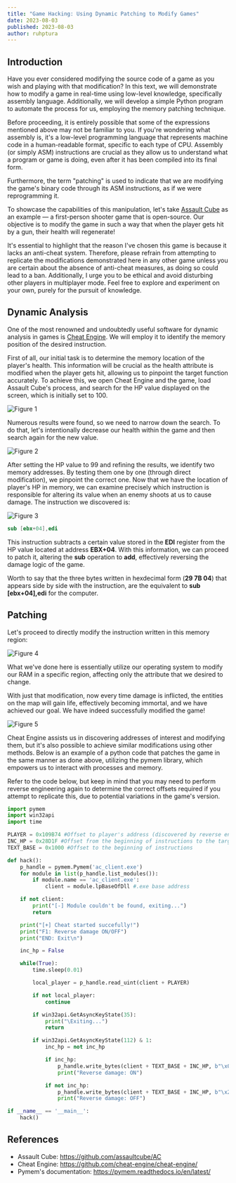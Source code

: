 ```yaml
---
title: "Game Hacking: Using Dynamic Patching to Modify Games"
date: 2023-08-03
published: 2023-08-03
author: ruhptura
---
```


## Introduction

Have you ever considered modifying the source code of a game as you wish and playing with that modification? In this text, we will demonstrate how to modify a game in real-time using low-level knowledge, specifically assembly language. Additionally, we will develop a simple Python program to automate the process for us, employing the memory patching technique.

Before proceeding, it is entirely possible that some of the expressions mentioned above may not be familiar to you. If you're wondering what assembly is, it's a low-level programming language that represents machine code in a human-readable format, specific to each type of CPU. Assembly (or simply ASM) instructions are crucial as they allow us to understand what a program or game is doing, even after it has been compiled into its final form.

Furthermore, the term "patching" is used to indicate that we are modifying the game's binary code through its ASM instructions, as if we were reprogramming it.

To showcase the capabilities of this manipulation, let's take [Assault Cube](https://github.com/assaultcube/AC) as an example — a first-person shooter game that is open-source. Our objective is to modify the game in such a way that when the player gets hit by a gun, their health will regenerate!

It's essential to highlight that the reason I've chosen this game is because it lacks an anti-cheat system. Therefore, please refrain from attempting to replicate the modifications demonstrated here in any other game unless you are certain about the absence of anti-cheat measures, as doing so could lead to a ban. Additionally, I urge you to be ethical and avoid disturbing other players in multiplayer mode. Feel free to explore and experiment on your own, purely for the pursuit of knowledge.

## Dynamic Analysis

One of the most renowned and undoubtedly useful software for dynamic analysis in games is [Cheat Engine](https://github.com/cheat-engine/cheat-engine/). We will employ it to identify the memory position of the desired instruction.

First of all, our initial task is to determine the memory location of the player's health. This information will be crucial as the health attribute is modified when the player gets hit, allowing us to pinpoint the target function accurately. To achieve this, we open Cheat Engine and the game, load Assault Cube's process, and search for the HP value displayed on the screen, which is initially set to 100.

![Figure 1](/images/2023-08-03-1.png)

Numerous results were found, so we need to narrow down the search. To do that, let's intentionally decrease our health within the game and then search again for the new value.

![Figure 2](/images/2023-08-03-2.png)

After setting the HP value to 99 and refining the results, we identify two memory addresses. By testing them one by one (through direct modification), we pinpoint the correct one. Now that we have the location of player's HP in memory, we can examine precisely which instruction is responsible for altering its value when an enemy shoots at us to cause damage. The instruction we discovered is:

![Figure 3](/images/2023-08-03-3.png)

```nasm
sub [ebx+04],edi
```

This instruction subtracts a certain value stored in the **EDI** register from the HP value located at address **EBX+04**. With this information, we can proceed to patch it, altering the **sub** operation to **add**, effectively reversing the damage logic of the game.

Worth to say that the three bytes written in hexdecimal form (**29 7B 04**) that appears side by side with the instruction, are the equivalent to **sub [ebx+04],edi** for the computer.

## Patching

Let's proceed to directly modify the instruction written in this memory region:

![Figure 4](/images/2023-08-03-4.png)

What we've done here is essentially utilize our operating system to modify our RAM in a specific region, affecting only the attribute that we desired to change.

With just that modification, now every time damage is inflicted, the entities on the map will gain life, effectively becoming immortal, and we have achieved our goal. We have indeed successfully modified the game!

![Figure 5](/images/2023-08-03-5.png)

Cheat Engine assists us in discovering addresses of interest and modifying them, but it's also possible to achieve similar modifications using other methods. Below is an example of a python code that patches the game in the same manner as done above, utilizing the pymem library, which empowers us to interact with processes and memory.

Refer to the code below, but keep in mind that you may need to perform reverse engineering again to determine the correct offsets required if you attempt to replicate this, due to potential variations in the game's version.

```python
import pymem
import win32api
import time

PLAYER = 0x109B74 #Offset to player's address (discovered by reverse engineering)
INC_HP = 0x28D1F #Offset from the beginning of instructions to the target one
TEXT_BASE = 0x1000 #Offset to the beginning of instructions

def hack():
	p_handle = pymem.Pymem('ac_client.exe')
	for module in list(p_handle.list_modules()):
		if module.name == 'ac_client.exe':
			client = module.lpBaseOfDll #.exe base address

	if not client:
		print("[-] Module couldn't be found, exiting...")
		return

	print("[+] Cheat started succefully!")
	print("F1: Reverse damage ON/OFF")
	print("END: Exit\n")

	inc_hp = False

	while(True):
		time.sleep(0.01)

		local_player = p_handle.read_uint(client + PLAYER)

		if not local_player:
			continue

		if win32api.GetAsyncKeyState(35):
			print("\Exiting...")
			return

		if win32api.GetAsyncKeyState(112) & 1:
			inc_hp = not inc_hp

			if inc_hp:
				p_handle.write_bytes(client + TEXT_BASE + INC_HP, b"\x01\x7B\x04", 3) #Patching: reversing the damage
				print("Reverse damage: ON")

			if not inc_hp:
				p_handle.write_bytes(client + TEXT_BASE + INC_HP, b"\x29\x7B\x04", 3) #Patching: returning to the normal
				print("Reverse damage: OFF")

if __name__ == '__main__':
	hack()
```

## References

- Assault Cube: <https://github.com/assaultcube/AC>
- Cheat Engine: <https://github.com/cheat-engine/cheat-engine/>
- Pymem's documentation: <https://pymem.readthedocs.io/en/latest/>